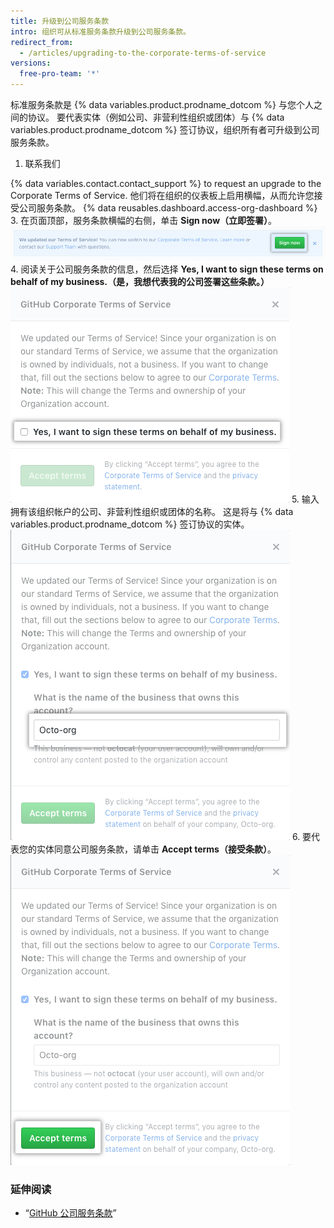 ```yaml
---
title: 升级到公司服务条款
intro: 组织可从标准服务条款升级到公司服务条款。
redirect_from:
  - /articles/upgrading-to-the-corporate-terms-of-service
versions:
  free-pro-team: '*'
---
```


标准服务条款是 {% data variables.product.prodname_dotcom %} 与您个人之间的协议。 要代表实体（例如公司、非营利性组织或团体）与 {% data variables.product.prodname_dotcom %} 签订协议，组织所有者可升级到公司服务条款。

1. 联系我们

{% data variables.contact.contact_support %} to request an upgrade to the Corporate Terms of Service. 他们将在组织的仪表板上启用横幅，从而允许您接受公司服务条款。
{% data reusables.dashboard.access-org-dashboard %}
3. 在页面顶部，服务条款横幅的右侧，单击 **Sign now（立即签署）**。 ![立即签署按钮](/assets/images/help/organizations/sign-now-button.png)
4. 阅读关于公司服务条款的信息，然后选择 **Yes, I want to sign these terms on behalf of my business.（是，我想代表我的公司签署这些条款。）** ![代表您的公司签署的复选框](/assets/images/help/organizations/sign-on-behalf-business.png)
5. 输入拥有该组织帐户的公司、非营利性组织或团体的名称。 这是将与 {% data variables.product.prodname_dotcom %} 签订协议的实体。 ![企业名称字段](/assets/images/help/organizations/business-name-field.png)
6. 要代表您的实体同意公司服务条款，请单击 **Accept terms（接受条款）**。 ![接受条款按钮](/assets/images/help/organizations/accept-terms-button.png)

### 延伸阅读
- “[GitHub 公司服务条款](/articles/github-corporate-terms-of-service/)”
